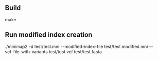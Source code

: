 ## Build
make


## Run modified index creation
./minimap2 -d test/test.mni --modified-index-file test/test.modified.mni --vcf-file-with-variants test/test.vcf test/test.fasta
